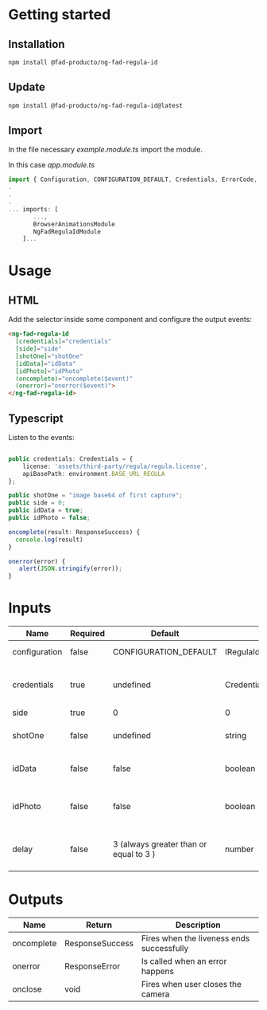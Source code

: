# Getting started

## Installation

``` bash
npm install @fad-producto/ng-fad-regula-id
```

## Update
``` bash
npm install @fad-producto/ng-fad-regula-id@latest
```

## Import

In the file necessary *example.module.ts* import the module.

In this case  *app.module.ts*

``` ts
import { Configuration, CONFIGURATION_DEFAULT, Credentials, ErrorCode, ResponseError, ResponseSuccess, NgFadRegulaIdModule } from '@fad-producto/ng-fad-regula-id';
.
.
.
... imports: [
       ...,
       BrowserAnimationsModule 
       NgFadRegulaIdModule
    ]...
```

# Usage

## HTML


Add the selector inside some component and configure the output events:


``` html
<ng-fad-regula-id
  [credentials]="credentials"
  [side]="side"
  [shotOne]="shotOne"
  [idData]="idData"
  [idPhoto]="idPhoto"
  (oncomplete)="oncomplete($event)"
  (onerror)="onerror($event)">
</ng-fad-regula-id>
```

## Typescript 

Listen to the events:

``` ts

public credentials: Credentials = {
    license: 'assets/third-party/regula/regula.license',
    apiBasePath: environment.BASE_URL_REGULA
};

public shotOne = "image base64 of first capture";
public side = 0;
public idData = true;
public idPhoto = false;

oncomplete(result: ResponseSuccess) {
  console.log(result)
}

onerror(error) {
   alert(JSON.stringify(error));
}

```



# Inputs


| Name           | Required   | Default                                  |  Type                  | Description                                            |
| -----------    | ---------- | ---------------------------------------- | ---------------------- | ------------------------------------------------------ |
| configuration  |   false    |   CONFIGURATION_DEFAULT                  | IRegulaIdConfiguration | Configuration module                                   |
| credentials    |   true     |   undefined                              | Credentials            | Route to license file and request api                  |
| side           |   true     |   0                                      | 0 | 1                  | Side of image to capture, 0 - Front, 1 - Back          |
| shotOne        |   false    |   undefined                              | string                 | Base 64 of first captured image                        |
| idData         |   false    |   false                                  | boolean                | Add OCR to the final response                          |
| idPhoto        |   false    |   false                                  | boolean                | Image of the face cutout, only works if idData is true |
| delay          |   false    |   3 (always greater than or equal to 3 ) | number                 | Waiting time regarding the visibility of the camera    |


# Outputs


| Name        | Return          | Description                                |
| ----------- | --------------- | ------------------------------------------ |
| oncomplete  | ResponseSuccess | Fires when the liveness ends successfully  |
| onerror     | ResponseError   | Is called when an error happens            |
| onclose     | void            | Fires when user closes the camera          |

